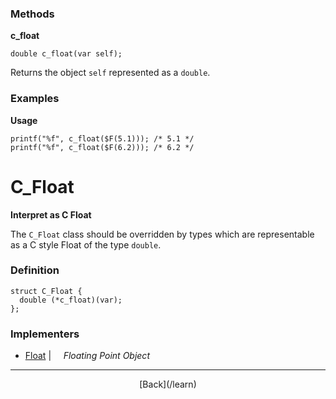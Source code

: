   <div class="row">
  <div class="col-xs-6 col-md-6">

### Methods

__c_float__

    double c_float(var self);

Returns the object `self` represented as a `double`.

### Examples

__Usage__

    printf("%f", c_float($F(5.1))); /* 5.1 */
    printf("%f", c_float($F(6.2))); /* 6.2 */
    



  </div>
  <div class="col-xs-6 col-md-6">

# C_Float
__Interpret as C Float__

The `C_Float` class should be overridden by types which are representable as a C style Float of the type `double`.

### Definition

    struct C_Float {
      double (*c_float)(var);
    };
    

### Implementers

* <span class="docitem">[Float](/learn/float)</span> | &nbsp; &nbsp;   _Floating Point Object_

* * *

  <p style="text-align:center;">
[Back](/learn)
  </p>

  </div>
  </div>
